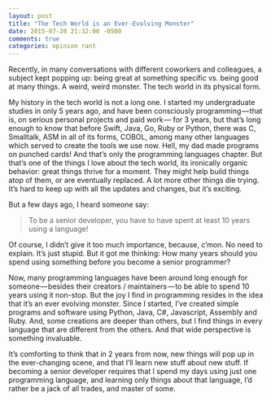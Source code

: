 ```yaml
---
layout: post
title: "The Tech World is an Ever-Evolving Monster"
date: 2015-07-20 21:32:00 -0500
comments: true
categories: opinion rant
---
```


Recently, in many conversations with different coworkers and colleagues, a subject kept popping up:
being great at something specific vs. being good at many things.
A weird, weird monster.
The tech world in its physical form.

My history in the tech world is not a long one. I started my undergraduate studies in only 5 years
ago, and have been consciously programming — that is, on serious personal projects and paid work —
for 3 years, but that’s long enough to know that before Swift, Java, Go, Ruby or Python, there was
C, Smalltalk, ASM in all of its forms, COBOL, among many other languages which served to create the
tools we use now. Hell, my dad made programs on punched cards! And that’s only the programming
languages chapter. But that’s one of the things I love about the tech world, its ironically organic
behavior: great things thrive for a moment. They might help build things atop of them, or are
eventually replaced. A lot more other things die trying. It’s hard to keep up with all the updates
and changes, but it’s exciting.

But a few days ago, I heard someone say:

> To be a senior developer, you have to have spent at least 10 years using a language!

Of course, I didn’t give it too much importance, because, c’mon. No need to explain. It’s just
stupid. But it got me thinking: How many years should you spend using something before you become a
senior programmer?

Now, many programming languages have been around long enough for someone — besides their creators /
maintainers — to be able to spend 10 years using it non-stop. But the joy I find in programming
resides in the idea that it’s an ever evolving monster. Since I started, I’ve created simple
programs and software using Python, Java, C#, Javascript, Assembly and Ruby. And, some creations
are deeper than others, but I find things in every language that are different from the others.
And that wide perspective is something invaluable.

It’s comforting to think that in 2 years from now, new things will pop up in the ever-changing
scene, and that I’ll learn new stuff about new stuff. If becoming a senior developer requires that
I spend my days using just one programming language, and learning only things about that language,
I’d rather be a jack of all trades, and master of some.
